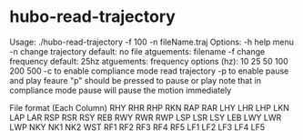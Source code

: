 hubo-read-trajectory
====================

Usage: ./hubo-read-trajectory -f 100 -n fileName.traj
	Options:
		-h   help menu
		-n   change trajectory
				default: no file
				atguements: filename
		-f   change frequency
			default: 25hz
			atguements: frequency
				options (hz):
					10
					25
					50
					100
					200
					500
		-c  to enable compliance mode read trajectory
		-p  to enable pause and play feaure "p" should be pressed to pause or play
		    note that in compliance mode pause will pause the motion immediately


File format (Each Column)
	RHY RHR RHP RKN RAP RAR LHY LHR LHP LKN LAP LAR RSP RSR RSY REB RWY RWR RWP LSP LSR LSY LEB LWY LWR LWP NKY NK1 NK2 WST RF1 RF2 RF3 RF4 RF5 LF1 LF2 LF3 LF4 LF5

